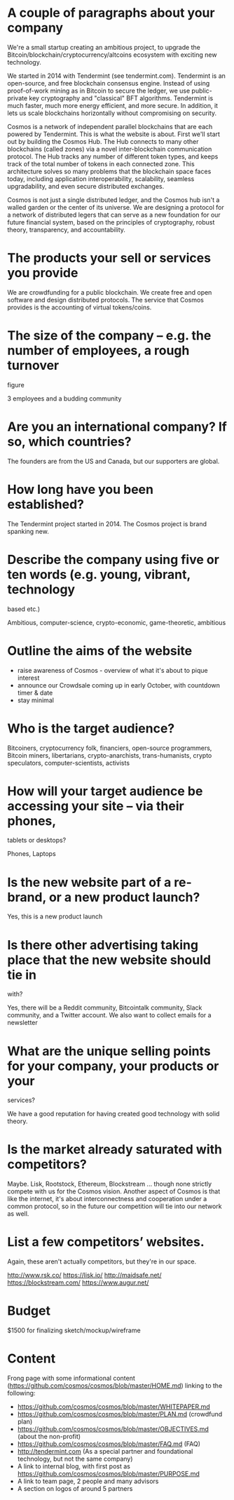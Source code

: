 # A couple of paragraphs about your company

We're a small startup creating an ambitious project, to upgrade the
Bitcoin/blockchain/cryptocurrency/altcoins ecosystem with exciting new
technology.

We started in 2014 with Tendermint (see tendermint.com).  Tendermint is an
open-source, and free blockchain consensus engine.  Instead of using
proof-of-work mining as in Bitcoin to secure the ledger, we use public-private
key cryptography and "classical" BFT algorithms.  Tendermint is much faster,
much more energy efficient, and more secure.  In addition, it lets us scale
blockchains horizontally without compromising on security.

Cosmos is a network of independent parallel blockchains that are each powered by
Tendermint.  This is what the website is about.  First we'll start out by
building the Cosmos Hub.  The Hub connects to many other blockchains (called
zones) via a novel inter-blockchain communication protocol.  The Hub tracks any
number of different token types, and keeps track of the total number of tokens
in each connected zone.  This architecture solves so many problems that the
blockchain space faces today, including application interoperability,
scalability, seamless upgradability, and even secure distributed exchanges.

Cosmos is not just a single distributed ledger, and the Cosmos hub isn't a
walled garden or the center of its universe.  We are designing a protocol for a
network of distributed legers that can serve as a new foundation for our future
financial system, based on the principles of cryptography, robust theory,
transparency, and accountability.

# The products your sell or services you provide

We are crowdfunding for a public blockchain.  We create free and open software
and design distributed protocols.  The service that Cosmos provides is the
accounting of virtual tokens/coins.

# The size of the company – e.g. the number of employees, a rough turnover
figure

3 employees and a budding community

# Are you an international company? If so, which countries?

The founders are from the US and Canada, but our supporters are global.

# How long have you been established?

The Tendermint project started in 2014.  The Cosmos project is brand spanking
new.

# Describe the company using five or ten words (e.g. young, vibrant, technology
based etc.)

Ambitious, computer-science, crypto-economic, game-theoretic, ambitious

# Outline the aims of the website

* raise awareness of Cosmos - overview of what it's about to pique interest
* announce our Crowdsale coming up in early October, with countdown timer & date
* stay minimal

# Who is the target audience?

Bitcoiners, cryptocurrency folk, financiers, open-source programmers, Bitcoin
miners, libertarians, crypto-anarchists, trans-humanists, crypto speculators,
computer-scientists, activists

# How will your target audience be accessing your site – via their phones,
tablets or desktops?

Phones, Laptops

# Is the new website part of a re-brand, or a new product launch?

Yes, this is a new product launch

# Is there other advertising taking place that the new website should tie in
with?

Yes, there will be a Reddit community, Bitcointalk community, Slack community,
and a Twitter account.  We also want to collect emails for a newsletter

# What are the unique selling points for your company, your products or your
services?

We have a good reputation for having created good technology with solid theory.

# Is the market already saturated with competitors?

Maybe.  Lisk, Rootstock, Ethereum, Blockstream ... though none strictly compete
with us for the Cosmos vision.  Another aspect of Cosmos is that like the
internet, it's about interconnectness and cooperation under a common protocol,
so in the future our competition will tie into our network as well.

# List a few competitors’ websites.

Again, these aren't actually competitors, but they're in our space.

http://www.rsk.co/ https://lisk.io/ http://maidsafe.net/
https://blockstream.com/ https://www.augur.net/

# Budget

$1500 for finalizing sketch/mockup/wireframe

# Content

Frong page with some informational content
(https://github.com/cosmos/cosmos/blob/master/HOME.md) linking to the following:

* https://github.com/cosmos/cosmos/blob/master/WHITEPAPER.md
* https://github.com/cosmos/cosmos/blob/master/PLAN.md (crowdfund plan)
* https://github.com/cosmos/cosmos/blob/master/OBJECTIVES.md (about the
  non-profit)
* https://github.com/cosmos/cosmos/blob/master/FAQ.md (FAQ)
* http://tendermint.com (As a special partner and foundational technology, but
  not the same company)
* A link to internal blog, with first post as
  https://github.com/cosmos/cosmos/blob/master/PURPOSE.md
* A link to team page, 2 people and many advisors
* A section on logos of around 5 partners

